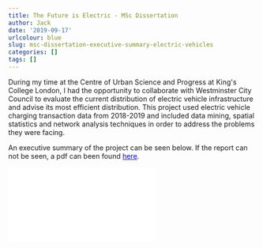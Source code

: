 ```yaml
---
title: The Future is Electric - MSc Dissertation
author: Jack
date: '2019-09-17'
urlcolour: blue
slug: msc-dissertation-executive-summary-electric-vehicles
categories: []
tags: []
---
```


During my time at the Centre of Urban Science and Progress at King's College London, I had the opportunity to collaborate with Westminster City Council to evaluate the current distribution of electric vehicle infrastructure and advise its most efficient distribution. This project used electric vehicle charging transaction data from 2018-2019 and included data mining, spatial statistics and network analysis techniques in order to address the problems they were facing.

An executive summary of the project can be seen below. If the report can not be seen, a pdf can been found [<span style="color:blue">here</span>](/pdfs/executive_summary_EV.pdf).

<object data="/pdfs/executive_summary_EV.pdf" width="100%" height="1000px" type="application/pdf">
    <embed src="/pdfs/executive_summary_EV.pdf" type="application/pdf"/>
</object>